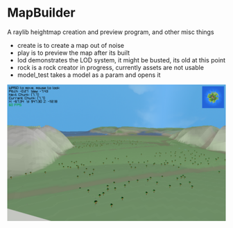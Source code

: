 # MapBuilder
A raylib heightmap creation and preview program, and other misc things


 - create is to create a map out of noise
 - play is to preview the map after its built
 - lod demonstrates the LOD system, it might be busted, its old at this point
 - rock is a rock creator in progress, currently assets are not usable
 - model_test takes a model as a param and opens it

[![Map_Preview_Example](week2.png)](week2.png)


